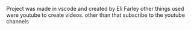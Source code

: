 Project was made in vscode and created by Eli Farley
other things used were youtube to create videos.
other than that subscribe to the youtube channels
